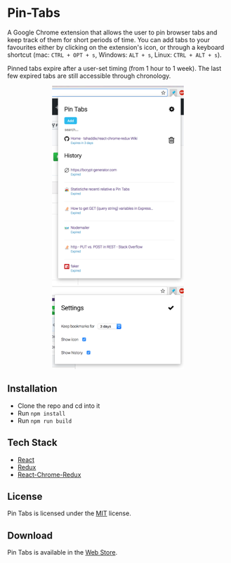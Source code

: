 # Pin-Tabs

A Google Chrome extension that allows the user to pin browser tabs and keep track of them for short periods of time.
You can add tabs to your favourites either by clicking on the extension's icon, or through a keyboard shortcut (mac: `CTRL + OPT + s`, Windows: `ALT + s`, Linux: `CTRL + ALT + s`). 

Pinned tabs expire after a user-set timing (from 1 hour to 1 week). The last few expired tabs are still accessible through chronology.

<p align="center">
<img src="./images/image1.png" width="300px" height="auto"/><img src="./images/image2.png" width="300px" height="auto"/>
</p>

## Installation

* Clone the repo and cd into it
* Run ```npm install```
* Run ```npm run build```

## Tech Stack

* [React](https://reactjs.org/)
* [Redux](https://redux.js.org/)
* [React-Chrome-Redux](https://github.com/tshaddix/react-chrome-redux/wiki)

## License

Pin Tabs is licensed under the [MIT](https://opensource.org/licenses/mit-license.php) license.

## Download

Pin Tabs is available in the [Web Store](https://chrome.google.com/webstore/detail/pin-tabs/hhgfkccdcpjigagnmbfehocajjggifam).
